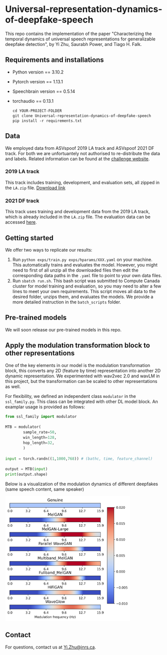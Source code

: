 # Universal-representation-dynamics-of-deepfake-speech

This repo contains the implementation of the paper "Characterizing the temporal dynamics of universal speech representations for generalizable deepfake detection", by Yi Zhu, Saurabh Power, and Tiago H. Falk.

## Requirements and installations

* Python version == 3.10.2
* Pytorch version == 1.13.1
* Speechbrain version == 0.5.14
* torchaudio == 0.13.1

  ```shell
  cd YOUR-PROJECT-FOLDER
  git clone Universal-representation-dynamics-of-deepfake-speech
  pip install -r requirements.txt
  ```

## Data

We employed data from ASVspoof 2019 LA track and ASVspoof 2021 DF track. For both we are unfortuantely not authorised to re-distribute the data and labels. Related information can be found at the [challenge website](https://www.asvspoof.org/index2021.html).

### 2019 LA track

This track includes training, development, and evaluation sets, all zipped in the `LA.zip` file. [Download link](https://datashare.ed.ac.uk/handle/10283/3336)

### 2021 DF track

This track uses training and development data from the 2019 LA track, which is already included in the `LA.zip` file. The evaluation data can be accessed [here](https://zenodo.org/record/4835108).

## Getting started

We offer two ways to replicate our results:

1. Run `python exps/train.py exps/hparams/XXX.yaml` on your machine. This automatically trains and evaluates the model. However, you might need to first of all unzip all the downloaded files then edit the corresponding data paths in the `.yaml` file to point to your own data files.
2. Run `sbatch run.sh`. This bash script was submitted to Compute Canada cluster for model training and evaluation, so you may need to alter a few lines to meet your own requirements. This script moves all data to the desired folder, unzips them, and evaluates the models. We provide a more detailed instruction in the `batch_scripts` folder.

## Pre-trained models

We will soon release our pre-trained models in this repo.

## Apply the modulation transformation block to other representations

One of the key elements in our model is the modulation transformation block, this converts any 2D (feature by time) representation into another 2D dynamic representation. We experimented with wav2vec 2.0 and wavLM in this project, but the transformation can be scaled to other representations as well.

For flexibility, we defined an independent class `modulator` in the `ssl_family.py`. This class can be integrated with other DL model block. An examplar usage is provided as follows:

```python
from ssl_family import modulator

MTB = modulator(
		sample_rate=50,
		win_length=128,
		hop_length=32,
		)

input = torch.randn((1,1000,768)) # (bathc, time, feature_channel)

output = MTB(input)
print(output.shape)
```

Below is a visualization of the modulation dynamics of different deepfakes (same speech content, same speaker)

<img src="image/README/1694741997462.png"  width="400" height="400">

## Contact

For questions, contact us at [Yi.Zhu@inrs.ca]().
